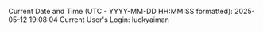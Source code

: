Current Date and Time (UTC - YYYY-MM-DD HH:MM:SS formatted): 2025-05-12 19:08:04
Current User's Login: luckyaiman
